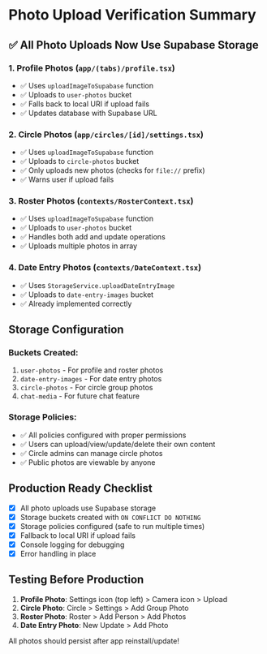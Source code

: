 # Photo Upload Verification Summary

## ✅ All Photo Uploads Now Use Supabase Storage

### 1. **Profile Photos** (`app/(tabs)/profile.tsx`)
- ✅ Uses `uploadImageToSupabase` function
- ✅ Uploads to `user-photos` bucket
- ✅ Falls back to local URI if upload fails
- ✅ Updates database with Supabase URL

### 2. **Circle Photos** (`app/circles/[id]/settings.tsx`)
- ✅ Uses `uploadImageToSupabase` function
- ✅ Uploads to `circle-photos` bucket
- ✅ Only uploads new photos (checks for `file://` prefix)
- ✅ Warns user if upload fails

### 3. **Roster Photos** (`contexts/RosterContext.tsx`)
- ✅ Uses `uploadImageToSupabase` function
- ✅ Uploads to `user-photos` bucket
- ✅ Handles both add and update operations
- ✅ Uploads multiple photos in array

### 4. **Date Entry Photos** (`contexts/DateContext.tsx`)
- ✅ Uses `StorageService.uploadDateEntryImage`
- ✅ Uploads to `date-entry-images` bucket
- ✅ Already implemented correctly

## Storage Configuration

### Buckets Created:
1. `user-photos` - For profile and roster photos
2. `date-entry-images` - For date entry photos
3. `circle-photos` - For circle group photos
4. `chat-media` - For future chat feature

### Storage Policies:
- ✅ All policies configured with proper permissions
- ✅ Users can upload/view/update/delete their own content
- ✅ Circle admins can manage circle photos
- ✅ Public photos are viewable by anyone

## Production Ready Checklist

- [x] All photo uploads use Supabase storage
- [x] Storage buckets created with `ON CONFLICT DO NOTHING`
- [x] Storage policies configured (safe to run multiple times)
- [x] Fallback to local URI if upload fails
- [x] Console logging for debugging
- [x] Error handling in place

## Testing Before Production

1. **Profile Photo**: Settings icon (top left) > Camera icon > Upload
2. **Circle Photo**: Circle > Settings > Add Group Photo
3. **Roster Photo**: Roster > Add Person > Add Photos
4. **Date Entry Photo**: New Update > Add Photo

All photos should persist after app reinstall/update!